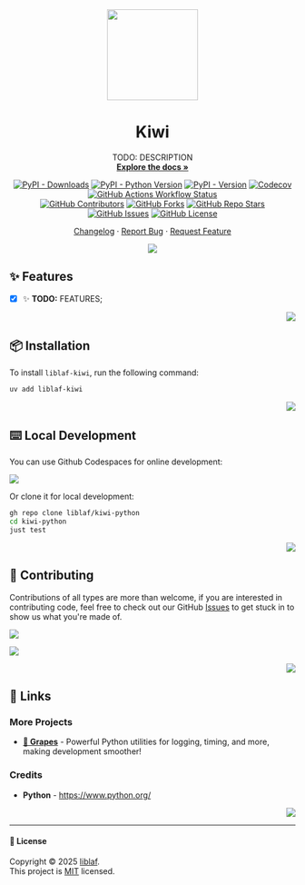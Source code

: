 <!-- -*- mode: markdown; -*- -->

<div align="center" markdown><a name="readme-top"></a>

<img height="160" src="https://api.iconify.design/logos/python.svg" />

# Kiwi

TODO: DESCRIPTION <br />
[**Explore the docs »**](https://liblaf.github.io/kiwi-python/)

[![PyPI - Downloads](https://img.shields.io/pypi/dm/liblaf-kiwi?logo=PyPI&label=Downloads)](https://pypi.org/project/liblaf-kiwi)
[![PyPI - Python Version](https://img.shields.io/pypi/pyversions/liblaf-kiwi?logo=Python&label=Python)](https://pypi.org/project/liblaf-kiwi)
[![PyPI - Version](https://img.shields.io/pypi/v/liblaf-kiwi?logo=PyPI&label=PyPI)](https://pypi.org/project/liblaf-kiwi)
[![Codecov](https://img.shields.io/codecov/c/github/liblaf/kiwi-python?logo=Codecov&label=Coverage)](https://codecov.io/gh/liblaf/kiwi-python)
[![GitHub Actions Workflow Status](https://img.shields.io/github/actions/workflow/status/liblaf/kiwi-python/test.yaml?logo=GitHub%20Actions&label=Test)](https://github.com/liblaf/kiwi-python/actions/workflows/test.yaml)
<br />
[![GitHub Contributors](https://img.shields.io/github/contributors/liblaf/kiwi-python?logo=GitHub&label=Contributors)](https://github.com/liblaf/kiwi-python/graphs/contributors)
[![GitHub Forks](https://img.shields.io/github/forks/liblaf/kiwi-python)](https://github.com/liblaf/kiwi-python/forks)
[![GitHub Repo Stars](https://img.shields.io/github/stars/liblaf/kiwi-python)](https://github.com/liblaf/kiwi-python/stargazers)
[![GitHub Issues](https://img.shields.io/github/issues/liblaf/kiwi-python?logo=GitHub&label=Issues)](https://github.com/liblaf/kiwi-python/issues)
[![GitHub License](https://img.shields.io/github/license/liblaf/kiwi-python?label=License)](https://github.com/liblaf/kiwi-python/blob/main/LICENSE)

[Changelog](https://github.com/liblaf/kiwi-python/blob/main/CHANGELOG.md) · [Report Bug](https://github.com/liblaf/kiwi-python/issues) · [Request Feature](https://github.com/liblaf/kiwi-python/issues)

![](https://raw.githubusercontent.com/andreasbm/readme/master/assets/lines/rainbow.png)

</div>

## ✨ Features

- [x] ✨ **TODO:** FEATURES;

<div align="right" markdown>

[![](https://img.shields.io/badge/-BACK_TO_TOP-black?style=flat-square)](#readme-top)

</div>

## 📦 Installation

To install `liblaf-kiwi`, run the following command:

```bash
uv add liblaf-kiwi
```

<div align="right" markdown>

[![](https://img.shields.io/badge/-BACK_TO_TOP-black?style=flat-square)](#readme-top)

</div>

## ⌨️ Local Development

You can use Github Codespaces for online development:

[![](https://github.com/codespaces/badge.svg)](https://codespaces.new/liblaf/kiwi-python)

Or clone it for local development:

```bash
gh repo clone liblaf/kiwi-python
cd kiwi-python
just test
```

<div align="right" markdown>

[![](https://img.shields.io/badge/-BACK_TO_TOP-black?style=flat-square)](#readme-top)

</div>

## 🤝 Contributing

Contributions of all types are more than welcome, if you are interested in contributing code, feel free to check out our GitHub [Issues](https://github.com/liblaf/kiwi-python/issues) to get stuck in to show us what you're made of.

[![](https://img.shields.io/badge/%F0%9F%A4%AF%20PR%20WELCOME-%E2%86%92-ffcb47?labelColor=black&style=for-the-badge)](https://github.com/liblaf/kiwi-python/pulls)

[![](https://contrib.rocks/image?repo=liblaf%2Fkiwi-python)](https://github.com/liblaf/kiwi-python/graphs/contributors)

<div align="right" markdown>

[![](https://img.shields.io/badge/-BACK_TO_TOP-black?style=flat-square)](#readme-top)

</div>

## 🔗 Links

### More Projects

- **[🍇 Grapes](https://github.com/liblaf/grapes)** - Powerful Python utilities for logging, timing, and more, making development smoother!

### Credits

- **Python** - <https://www.python.org/>

<div align="right" markdown>

[![](https://img.shields.io/badge/-BACK_TO_TOP-black?style=flat-square)](#readme-top)

</div>

---

#### 📝 License

Copyright © 2025 [liblaf](https://github.com/liblaf). <br />
This project is [MIT](https://github.com/liblaf/kiwi-python/blob/main/LICENSE) licensed.
